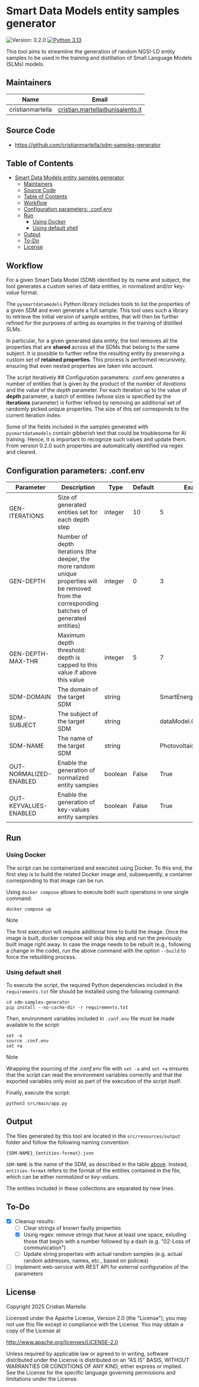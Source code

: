 # Smart Data Models entity samples generator

![Version: 0.2.0](https://img.shields.io/badge/Version-0.2.0-informational)
[![Python 3.13](https://img.shields.io/badge/python-3.13-blue.svg)](https://www.python.org/downloads/release/python-3130/)

This tool aims to streamline the generation of random NGSI-LD entity samples to be used in the training and distillation of Small Language Models (SLMs) models.

## Maintainers

| Name | Email |
| ---- | ------ |
| cristianmartella | <cristian.martella@unisalento.it> |

## Source Code

* <https://github.com/cristianmartella/sdm-samples-generator>

## Table of Contents

- [Smart Data Models entity samples generator](#smart-data-models-entity-samples-generator)
  - [Maintainers](#maintainers)
  - [Source Code](#source-code)
  - [Table of Contents](#table-of-contents)
  - [Workflow](#workflow)
  - [Configuration parameters: .conf.env](#configuration-parameters-confenv)
  - [Run](#run)
    - [Using Docker](#using-docker)
    - [Using default shell](#using-default-shell)
  - [Output](#output)
  - [To-Do](#to-do)
  - [License](#license)

## Workflow

For a given Smart Data Model (SDM) identified by its name and subject, the tool generates a custom series of data entities, in normalized and/or key-value format.

The `pysmartdatamodels` Python library includes tools to list the properties of a given SDM and even generate a full sample. This tool uses such a library to retrieve the initial version of sample entities, that will then be further refined for the purposes of acting as examples in the training of distilled SLMs.

In particular, for a given generated data entity, the tool removes all the properties that are **shared** across all the SDMs that belong to the same subject. It is possible to further refine the resulting entity by preserving a custom set of **retained properties**. This process is performed recursively, ensuring that even nested properties are taken into account.

The script iteratively ## Configuration parameters: .conf.env generates a number of entities that is given by the product of the number of *iterations* and the value of the *depth* parameter. For each iteration up to the value of **depth** parameter, a batch of entities (whose size is specified by the **iterations** parameter) is further refined by removing an additional set of randomly picked unique properties. The size of this set corresponds to the current iteration index.

Some of the fields included in the samples generated with `pysmartdatamodels` contain gibberish text that could be troublesome for AI training. Hence, it is important to recognize such values and update them. From version 0.2.0 such properties are automatically identified via regex and cleared.

## Configuration parameters: .conf.env

| **Parameter** | **Description** | **Type** | **Default** | **Example** |
| --- | --- | --- | --- | --- |
| GEN-ITERATIONS | Size of generated entities set for each depth step | integer | 10 | 5 |
| GEN-DEPTH | Number of depth iterations (the deeper, the more random unique properties will be removed from the corresponding batches of generated entities) | integer | 0 | 3 |
| GEN-DEPTH-MAX-THR | Maximum depth threshold: depth is capped to this value if above this value | integer | 5 | 7 |
| SDM-DOMAIN | The domain of the target SDM | string |  | SmartEnergy |
| SDM-SUBJECT | The subject of the target SDM | string |  | dataModel.GreenEnergy |
| SDM-NAME | The name of the target SDM | string |  | PhotovoltaicMeasurement |
| OUT-NORMALIZED-ENABLED | Enable the generation of normalized entity samples | boolean | False | True |
| OUT-KEYVALUES-ENABLED | Enable the generation of key-values entity samples | boolean | False | True |

## Run

### Using Docker

The script can be containerized and executed using Docker. To this end, the first step is to build the related Docker image and, subsequently, a container corresponding to that image can be run.

Using `docker compose` allows to execute both such operations in one single command:

```shell
docker compose up
```

> [!Note]
> The first execution will require additional time to build the image. Once the image is built, docker compose will skip this step and run the previously built image right away.
> In case the image needs to be rebuilt (e.g., following a change in the code), run the above command with the option `--build` to force the rebuilding process.

### Using default shell

To execute the script, the required Python dependencies included in the `requirements.txt` file should be installed using the following command:

```shell
cd sdm-samples-generator
pip install --no-cache-dir -r requirements.txt
```

Then, environment variables included in `.conf.env` file must be made available to the script:

```shell
set -a
source .conf.env
set +a
```

> [!NOTE]
> Wrapping the sourcing of the *.conf.env* file with `set -a` and `set +a` ensures that the script can read the environment variables correctly and that the exported variables only exist as part of the execution of the script itself.

Finally, execute the script:

```shell
python3 src/main/app.py
```

## Output

The files generated by this tool are located in the `src/resources/output` folder and follow the following naming convention:

```text
{SDM-NAME}_{entities-format}.json
```

`SDM-NAME` is the name of the SDM, as described in the table [above](#configuration-parameters-confenv). Instead, `entities-format` refers to the format of the entities contained in the file, which can be either *normalized* or *key-values*.

The entities included in these collections are separated by new lines.

## To-Do

* [x] Cleanup results:
  * [ ] Clear strings of known faulty properties
  * [x] Using regex: remove strings that have at least one space, exluding those that begin with a number followed by a dash (e.g. "02-Loss of communication")
  * [ ] Update string properties with actual random samples (e.g. actual random addresses, names, etc., based on policies)

* [ ] Implement web-service with REST API for external configuration of the parameters

## License

Copyright 2025 Cristian Martella

Licensed under the Apache License, Version 2.0 (the "License");
you may not use this file except in compliance with the License.
You may obtain a copy of the License at

<http://www.apache.org/licenses/LICENSE-2.0>

Unless required by applicable law or agreed to in writing, software
distributed under the License is distributed on an "AS IS" BASIS,
WITHOUT WARRANTIES OR CONDITIONS OF ANY KIND, either express or implied.
See the License for the specific language governing permissions and
limitations under the License.
